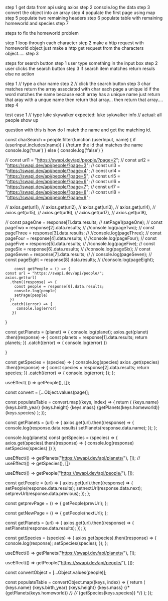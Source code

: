

step 1
get data from api using axios 
step 2 
console.log the data 
step 3 
convert the object into an array 
step 4 
populate the first page using map
step 5 
populate two remaining headers 
step 6 
 populate table with  remaining homeworld and species 
 step 7


steps to fix the homeworld problem 


step 1 
 loop through each character 
step 2 
  make a http request with homeworld object
  just make a http get request from the characters object.....
step 3 
 




steps for search button 
step 1 
 user type something in the input box 
step 2 
 user clicks the search button 
step 3 
 if search item matches 
  return resuls 
  else 
  no action 
 



step 1 
 // type a char name 
step 2 
 // click the search button 
step 3 
 char matches return the array associated with char 
 each page a unique id 
 if the word matches the name 
  because each array has a unique name 
  just return that aray with a unque name 
  then return that array...
  then return that array....
step 4 


test case 1
 // type luke skywalker 
 expected: luke sykwalker info 
 // actual: all people show up 


question with this is how do I match the name and get the matching id. 


const charSearch = people.filter(function (userInput, name) {
      if (userInput.includes(name)) {
       //return the id that matches the name 
        console.log('true')
      } else {
         console.log('false')
      }














 // const url1 = "https://swapi.dev/api/people/?page=2";
    // const url2 = "https://swapi.dev/api/people/?page=3";
    // const url3 = "https://swapi.dev/api/people/?page=4";
    // const url4 = "https://swapi.dev/api/people/?page=5";
    // const url5 = "https://swapi.dev/api/people/?page=6";
    // const url6 = "https://swapi.dev/api/people/?page=7";
    // const url7 = "https://swapi.dev/api/people/?page=8";
    // const url8 = "https://swapi.dev/api/people/?page=9";

  // axios.get(url1),
        // axios.get(url2),
        // axios.get(url3),
        // axios.get(url4),
        // axios.get(url5),
        // axios.get(url6),
        // axios.get(url7),
        // axios.get(url8),


// const pageOne = response[1].data.results;
        // setPage1(pageOne);
        // const pageTwo = response[2].data.results;
        // //console.log(pageTwo);
        // const pageThree = response[3].data.results;
        // //console.log(pageThree);
        // const pageFour = response[4].data.results;
        // //console.log(pageFour);
        // const pageFive = response[5].data.results;
        // //console.log(pageFive);
        // const pageSix = response[6].data.results;
        // //console.log(pageSix);
        // const pageSeven = response[7].data.results;
        // // console.log(pageSeven);
        // const pageEight = response[8].data.results;
        // //console.log(pageEight);




        const getPeople = () => {
    const url = "https://swapi.dev/api/people/";
    axios.get(url)
      .then((response) => {
        const people = response[0].data.results;
        console.log(people)
        setPage(people)
      })
      .catch((error) => {
         console.log(error)
       })
  }
  

  const getPlanets = (planet) => {
    console.log(planet);
    axios.get(planet)
      .then((response) => {
        const planets = response[1].data.results;
        return planets; 
      })
      .catch((error) => {
         console.log(error)
      })
    
  }


  const getSpecies = (species) => {
    console.log(species)
    axios
      .get(species)
      .then((response) => {
        const species = response[2].data.results;
        return species; 
      })
      .catch((error) => {
        console.log(error);
      });
  };


  useEffect( () => getPeople(), []);

  const convert = [...Object.values(page)];

  const populateTable = convert.map((keys, index) => {
    return (
      <tr key={keys.id}>
        <td>{keys.name}</td>
        <td>{keys.birth_year}</td>
        <td>{keys.height}</td>
        <td>{keys.mass}</td>
        <td>{getPlanets(keys.homeworld)}</td>
        <td>{keys.species}</td>
      </tr>
    );
  });












const getPlanets = (url) => {
    axios.get(url).then((response) => {   
      console.log(response.data.results)
      setPlanets(response.data.name);
    });
  };

console.log(planets)
  const getSpecies = (species) => {
    axios.get(species).then((response) => {
        console.log(response)
        setSpecies(species)
      })
  };

  useEffect(() => getPlanets("https://swapi.dev/api/planets/"), []);
  // useEffect(() => getSpecies(), [])

  useEffect(() => getPeople("https://swapi.dev/api/people/"), []);




const getPeople = (url) => {
    axios.get(url).then((response) => {
      setPeople(response.data.results);
      setnextUrl(response.data.next);
      setprevUrl(response.data.previous);
    });
  };

  const getprevPage = () => {
    getPeople(prevUrl);
  };

  const getNewPage = () => {
    getPeople(nextUrl);
  };

  const getPlanets = (url) => {
    axios.get(url).then((response) => {
      setPlanets(response.data.results);
    });
  };

  const getSpecies = (species) => {
    axios.get(species).then((response) => {
      console.log(response);
      setSpecies(species);
    });
  };

  useEffect(() => getPlanets("https://swapi.dev/api/planets/"), []);

  useEffect(() => getPeople("https://swapi.dev/api/people/"), []);

  const convertObject = [...Object.values(people)];

  const populateTable = convertObject.map((keys, index) => {
    return (
      <tr key={keys.id}>
        <td>{keys.name}</td>
        <td>{keys.birth_year}</td>
        <td>{keys.height}</td>
        <td>{keys.mass}</td>
        {/* <td>{getPlanets(keys.homeworld)}</td> */}
        {/* <td>{getSpecies(keys.species)}</td> */}
      </tr>
    );
  });
